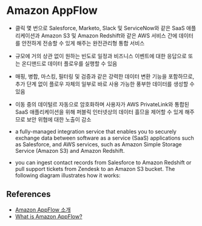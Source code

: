 # Amazon AppFlow
- 클릭 몇 번으로 Salesforce, Marketo, Slack 및 ServiceNow와 같은 SaaS 애플리케이션과  Amazon S3 및 Amazon Redshift와 같은 AWS 서비스 간에 데이터를 안전하게 전송할 수 있게 해주는 완전관리형 통합 서비스

- 규모에 거의 상관 없이 원하는 빈도로 일정과 비즈니스 이벤트에 대한 응답으로 또는 온디맨드로 데이터 플로우를 실행할 수 있음

- 매핑, 병합, 마스킹, 필터링 및 검증과 같은 강력한 데이터 변환 기능을 포함하므로, 추가 단계 없이 플로우 자체의 일부로 바로 사용 가능한 풍부한 데이터를 생성할 수 있음

- 이동 중의 데이털르 자동으로 암호화하며 사용자가 AWS PrivateLink와 통합된 SaaS 애플리케이션을 위해 퍼블릭 인터넷상의 데이터 흘므을 제어할 수 있게 해주므로 보안 위협에 대한 노출이 감소

- a fully-managed integration service that enables you to securely exchange data between software as a service (SaaS) applications such as Salesforce, and AWS services, such as Amazon Simple Storage Service (Amazon S3) and Amazon Redshift.
- you can ingest contact records from Salesforce to Amazon Redshift or pull support tickets from Zendesk to an Amazon S3 bucket. The following diagram illustrates how it works:

## References
- [Amazon AppFlow 소개](https://aws.amazon.com/ko/about-aws/whats-new/2020/04/introducing-amazon-appflow/)
- [What is Amazon AppFlow?](https://docs.aws.amazon.com/appflow/latest/userguide/what-is-appflow.html)